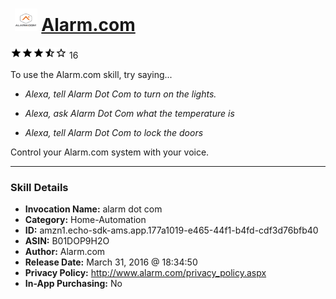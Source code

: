 # &nbsp;<img src="skill_icon" alt="Alarm.com icon" width="36"> [Alarm.com](http://alexa.amazon.com/#skills/amzn1.echo-sdk-ams.app.177a1019-e465-44f1-b4fd-cdf3d76bfb40)
![3.7 stars](../../images/ic_star_black_18dp_1x.png)![3.7 stars](../../images/ic_star_black_18dp_1x.png)![3.7 stars](../../images/ic_star_black_18dp_1x.png)![3.7 stars](../../images/ic_star_half_black_18dp_1x.png)![3.7 stars](../../images/ic_star_border_black_18dp_1x.png) 16

To use the Alarm.com skill, try saying...

* *Alexa, tell Alarm Dot Com to turn on the lights.*

* *Alexa, ask Alarm Dot Com what the temperature is*

* *Alexa, tell Alarm Dot Com to lock the doors*

Control your Alarm.com system with your voice.

***

### Skill Details

* **Invocation Name:** alarm dot com
* **Category:** Home-Automation
* **ID:** amzn1.echo-sdk-ams.app.177a1019-e465-44f1-b4fd-cdf3d76bfb40
* **ASIN:** B01DOP9H2O
* **Author:** Alarm.com
* **Release Date:** March 31, 2016 @ 18:34:50
* **Privacy Policy:** http://www.alarm.com/privacy_policy.aspx
* **In-App Purchasing:** No
